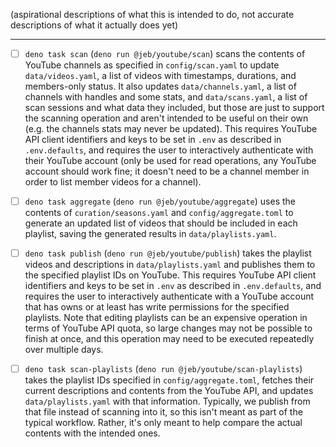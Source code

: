 (aspirational descriptions of what this is intended to do, not accurate
descriptions of what it actually does yet)

---

- [ ] `deno task scan` (`deno run @jeb/youtube/scan`) scans the contents of
      YouTube channels as specified in `config/scan.yaml` to update
      `data/videos.yaml`, a list of videos with timestamps, durations, and
      members-only status. It also updates `data/channels.yaml`, a list of
      channels with handles and some stats, and `data/scans.yaml`, a list of
      scan sessions and what data they included, but those are just to support
      the scanning operation and aren't intended to be useful on their own (e.g.
      the channels stats may never be updated). This requires YouTube API client
      identifiers and keys to be set in `.env` as described in `.env.defaults`,
      and requires the user to interactively authenticate with their YouTube
      account (only be used for read operations, any YouTube account should work
      fine; it doesn't need to be a channel member in order to list member
      videos for a channel).

- [ ] `deno task aggregate` (`deno run @jeb/youtube/aggregate`) uses the
      contents of `curation/seasons.yaml` and `config/aggregate.toml` to
      generate an updated list of videos that should be included in each
      playlist, saving the generated results in `data/playlists.yaml`.

- [ ] `deno task publish` (`deno run @jeb/youtube/publish`) takes the playlist
      videos and descriptions in `data/playlists.yaml` and publishes them to the
      specified playlist IDs on YouTube. This requires YouTube API client
      identifiers and keys to be set in `.env` as described in `.env.defaults`,
      and requires the user to interactively authenticate with a YouTube account
      that has owns or at least has write permissions for the specified
      playlists. Note that editing playlists can be an expensive operation in
      terms of YouTube API quota, so large changes may not be possible to finish
      at once, and this operation may need to be executed repeatedly over
      multiple days.

- [ ] `deno task scan-playlists` (`deno run @jeb/youtube/scan-playlists`) takes
      the playlist IDs specified in `config/aggregate.toml`, fetches their
      current descriptions and contents from the YouTube API, and updates
      `data/playlists.yaml` with that information. Typically, we publish from
      that file instead of scanning into it, so this isn't meant as part of the
      typical workflow. Rather, it's only meant to help compare the actual
      contents with the intended ones.
